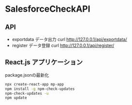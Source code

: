 # SalesforceCheckAPI

## API
- exportdata
    データ出力
    curl http://127.0.0.1/api/exportdata/
- register
    データ登録
    curl http://127.0.0.1/api/register/

## React.js アプリケーション
package.jsonの最新化
```bash
npx create-react-app mp-app
npm install -g npm-check-updates
npm-check-updates -u
npm update
```